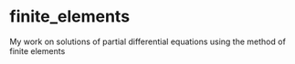 # finite_elements
My work on solutions of partial differential equations using the method of finite elements
